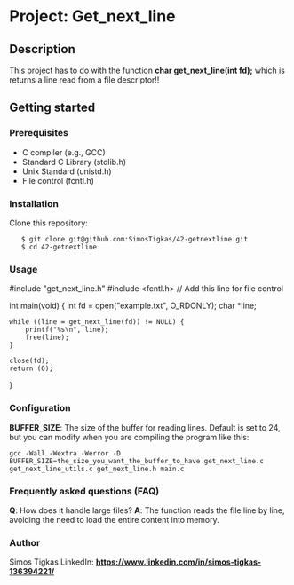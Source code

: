 # Project: Get_next_line

## Description
This project has to do with the function **char get_next_line(int fd);** which is returns a line  read from a
file descriptor!!

## Getting started

### Prerequisites

- C compiler (e.g., GCC)
- Standard C Library (stdlib.h)
- Unix Standard (unistd.h)
- File control (fcntl.h)

### Installation

Clone this repository:
```
   $ git clone git@github.com:SimosTigkas/42-getnextline.git
   $ cd 42-getnextline
```
### Usage
#include "get_next_line.h"
#include <fcntl.h> // Add this line for file control

int main(void) {
    int fd = open("example.txt", O_RDONLY);
    char *line;

    while ((line = get_next_line(fd)) != NULL) {
        printf("%s\n", line);
        free(line);
    }

    close(fd);
    return (0);
}

### Configuration
**BUFFER_SIZE**: The size of the buffer for reading lines. Default is set to 24, but you can modify when you are compiling the program like this:
 ```
 gcc -Wall -Wextra -Werror -D BUFFER_SIZE=the_size_you_want_the_buffer_to_have get_next_line.c get_next_line_utils.c get_next_line.h main.c

```
### Frequently asked questions (FAQ)
**Q**: How does it handle large files?
**A**: The function reads the file line by line, avoiding the need to load the entire content into memory.

### Author
Simos Tigkas
LinkedIn: **https://www.linkedin.com/in/simos-tigkas-136394221/**
